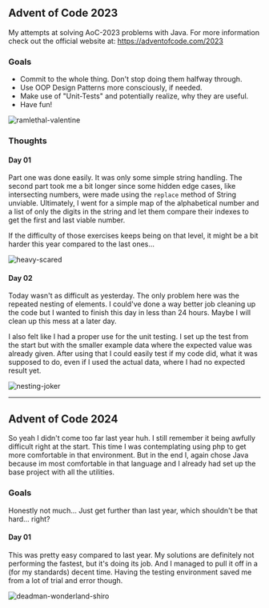 
## Advent of Code 2023

My attempts at solving AoC-2023 problems with Java. For more information check out the official website at: https://adventofcode.com/2023

### Goals

- Commit to the whole thing. Don't stop doing them halfway through.
- Use OOP Design Patterns more consciously, if needed.
- Make use of "Unit-Tests" and potentially realize, why they are useful.
- Have fun!

![ramlethal-valentine](https://media.tenor.com/5OasumneRNIAAAAM/smile-ramlethal.gif)

### Thoughts

#### Day 01

Part one was done easily. It was only some simple string handling. The second part took me a bit longer since some hidden edge cases, like intersecting numbers, were made using the `replace` method of String unviable. Ultimately, I went for a simple map of the alphabetical number and a list of only the digits in the string and let them compare their indexes to get the first and last viable number.

If the difficulty of those exercises keeps being on that level, it might be a bit harder this year compared to the last ones...

![heavy-scared](https://i.redd.it/s55qwl1xgn3c1.jpg)

#### Day 02

Today wasn't as difficult as yesterday. The only problem here was the repeated nesting of elements. I could've done a way better job cleaning up the code but I wanted to finish this day in less than 24 hours. Maybe I will clean up this mess at a later day. 

I also felt like I had a proper use for the unit testing. I set up the test from the start but with the smaller example data where the expected value was already given. After using that I could easily test if my code did, what it was supposed to do, 
even if I used the actual data, where I had no expected result yet.

![nesting-joker](https://github.com/JR1811/AdventOfCode-2023/assets/36027822/bc820a94-06c3-4c6e-9d32-97358d353f28)

---

## Advent of Code 2024

So yeah I didn't come too far last year huh. I still remember it being awfully difficult right at the start.
This time I was contemplating using php to get more comfortable in that environment. But in the end
I, again chose Java because im most comfortable in that language and I already had set up the base project
with all the utilities.

### Goals

Honestly not much... Just get further than last year, which shouldn't be that hard... right?

#### Day 01

This was pretty easy compared to last year. My solutions are definitely not performing the fastest, but it's doing its job.
And I managed to pull it off in a (for my standards) decent time.
Having the testing environment saved me from a lot of trial and error though.

![deadman-wonderland-shiro](https://media.tenor.com/wggu3CypjLkAAAAM/anime-fran.gif)
